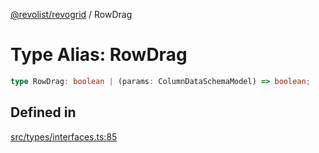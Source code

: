 [@revolist/revogrid](README.md) / RowDrag

# Type Alias: RowDrag

```ts
type RowDrag: boolean | (params: ColumnDataSchemaModel) => boolean;
```

## Defined in

[src/types/interfaces.ts:85](https://github.com/revolist/revogrid/blob/69db770b4dd0e83354c8d987e03567beaf944291/src/types/interfaces.ts#L85)
